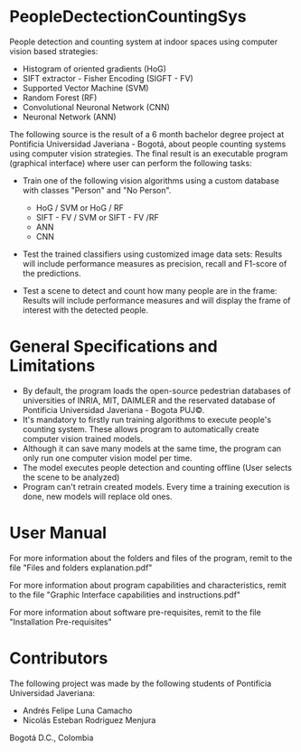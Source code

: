 # PeopleDectectionCountingSys
People detection and counting system at indoor spaces using computer vision based strategies:
- Histogram of oriented gradients (HoG)
- SIFT extractor - Fisher Encoding (SIGFT - FV)
- Supported Vector Machine (SVM)
- Random Forest (RF)
- Convolutional Neuronal Network (CNN)
- Neuronal Network (ANN)

The following source is the result of a 6 month bachelor degree project at Pontificia Universidad Javeriana - Bogotá, about people counting systems using computer vision strategies. The final result is an executable program (graphical interface) where user can perform the following tasks:

- Train one of the following vision algorithms using a custom database with classes "Person" and "No Person".

  - HoG / SVM or HoG / RF
  - SIFT - FV / SVM or SIFT - FV /RF
  - ANN
  - CNN

- Test the trained classifiers using customized image data sets: Results will include performance measures as precision, recall and F1-score of the predictions.

- Test a scene to detect and count how many people are in the frame: Results will include performance measures and will display the frame of interest with the detected people.

# General Specifications and Limitations

- By default, the program loads the open-source pedestrian databases of universities of INRIA, MIT, DAIMLER and the reservated database of Pontificia Universidad Javeriana - Bogota PUJ©.
- It's mandatory to firstly run training algorithms to execute people's counting system. These allows program to automatically create computer vision trained models.
- Although it can save many models at the same time, the program can only run one computer vision model per time.
- The model executes people detection and counting offline (User selects the scene to be analyzed)
- Program can't retrain created models. Every time a training execution is done, new models will replace old ones.

# User Manual

For more information about the folders and files of the program, remit to the file "Files and folders explanation.pdf"

For more information about program capabilities and characteristics, remit to the file "Graphic Interface capabilities and instructions.pdf"

For more information about software pre-requisites, remit to the file "Installation Pre-requisites"

# Contributors
The following project was made by the following students of Pontificia Universidad Javeriana:
- Andrés Felipe Luna Camacho
- Nicolás Esteban Rodriguez Menjura

Bogotá D.C., Colombia
